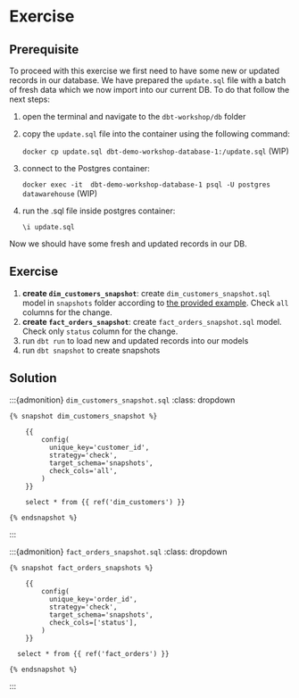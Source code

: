 # Exercise

## Prerequisite
To proceed with this exercise we first need to have some new or updated records in our database. We have prepared the `update.sql` file with a batch of fresh data which we now import into our current DB. To do that follow the next steps:

1. open the terminal and navigate to the `dbt-workshop/db` folder

2. copy the `update.sql` file into the container using the following command:

    `docker cp update.sql dbt-demo-workshop-database-1:/update.sql` (WIP)

2. connect to the Postgres container:

    `docker exec -it  dbt-demo-workshop-database-1 psql -U postgres datawarehouse`  (WIP)

3. run the .sql file inside postgres container:

    `\i update.sql`

Now we should have some fresh and updated records in our DB.

## Exercise

1. **create `dim_customers_snapshot`**: create `dim_customers_snapshot.sql` model in `snapshots` folder according to [the provided example](../05/historization.html#creating-snapshots). Check `all` columns for the change.
2. **create `fact_orders_snapshot`**: create `fact_orders_snapshot.sql` model. Check only `status` column for the change.
3. run `dbt run` to load new and updated records into our models
4. run `dbt snapshot` to create snapshots 

## Solution

:::{admonition} `dim_customers_snapshot.sql`
:class: dropdown

```
{% snapshot dim_customers_snapshot %}

    {{
        config(
          unique_key='customer_id',
          strategy='check',
          target_schema='snapshots',
          check_cols='all',
        )
    }}

    select * from {{ ref('dim_customers') }}

{% endsnapshot %}
```
:::


:::{admonition} `fact_orders_snapshot.sql`
:class: dropdown

```
{% snapshot fact_orders_snapshots %}

    {{
        config(
          unique_key='order_id',
          strategy='check',
          target_schema='snapshots',
          check_cols=['status'],
        )
    }}

  select * from {{ ref('fact_orders') }}

{% endsnapshot %}
```
:::